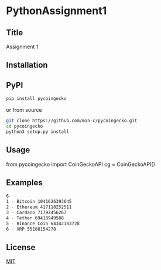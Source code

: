 # PythonAssignment1
## Title
Assignment 1
## Installation
## PyPI
```bash
pip install pycoingecko
```
or from source
```bash
git clone https://github.com/man-c/pycoingecko.git
cd pycoingecko
python3 setup.py install
```
## Usage
from pycoingecko import CoinGeckoAPI
cg = CoinGeckoAPI()
## Examples
```bash
6
1 - Bitcoin 1041626393645
2 - Ethereum 417118252511
3 - Cardano 71792456267
4 - Tether 69418949508
5 - Binance Coin 64342183728
6 - XRP 55188154278
```
## License
  [MIT](https://choosealicense.com/licenses/mit/)
